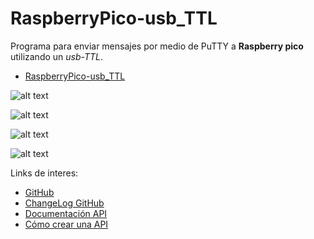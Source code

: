 # RaspberryPico-usb_TTL

Programa para enviar mensajes por medio de PuTTY a **Raspberry pico** utilizando un *usb-TTL*.


*   [RaspberryPico-usb_TTL](https://github.com/P4t0R/RaspberryPico-usb_TTL/blob/main/main.py)


![alt text](https://github.com/P4t0R/RaspberryPico-usb_TTL/blob/main/img/img1.PNG?raw=true)




![alt text](https://github.com/P4t0R/RaspberryPico-usb_TTL/blob/main/img/img0.PNG?raw=true)



![alt text](https://github.com/P4t0R/RaspberryPico-usb_TTL/blob/main/img/img2.PNG?raw=true)




![alt text](https://github.com/P4t0R/RaspberryPico-usb_TTL/blob/main/img/img3.PNG?raw=true)




Links de interes: 

* [GitHub](https://github.com/binance-exchange/python-binance)
* [ChangeLog GitHub](https://binance-docs.github.io/apidocs/spot/en/#change-log)
* [Documentación API](https://python-binance.readthedocs.io/en/latest/index.html)
* [Cómo crear una API](https://www.binance.com/es/support/faq/360002502072)
